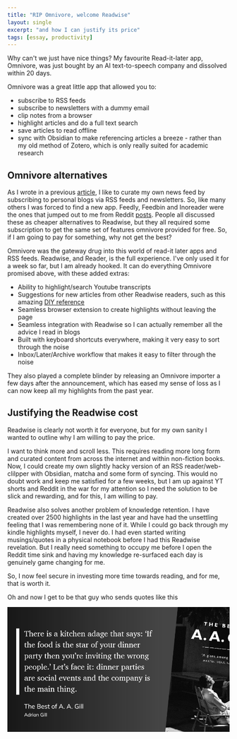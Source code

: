 ```yaml
---
title: "RIP Omnivore, welcome Readwise"
layout: single
excerpt: "and how I can justify its price"
tags: [essay, productivity]
---
```


Why can't we just have nice things? My favourite Read-it-later app, Omnivore, was just bought by an AI text-to-speech company and dissolved within 20 days. 

Omnivore was a great little app that allowed you to:
- subscribe to RSS feeds
- subscribe to newsletters with a dummy email
- clip notes from a browser
- highlight articles and do a full text search
- save articles to read offline
- sync with Obsidian to make referencing articles a breeze - rather than my old method of Zotero, which is only really suited for academic research

## Omnivore alternatives

As I wrote in a previous [article](https://www.ronanlaker.com/there-are-other-ways-to-search-the-internet/), I like to curate my own news feed by subscribing to personal blogs via RSS feeds and newsletters. So, like many others I was forced to find a new app. Feedly, Feedbin and Inoreader were the ones that jumped out to me from Reddit [posts](https://www.reddit.com/r/rss/comments/yngcr3/looking_for_a_replacement_to_feedly/). People all discussed these as cheaper alternatives to Readwise, but they all required some subscription to get the same set of features omnivore provided for free. So, if I am going to pay for something, why not get the best?

Omnivore was the gateway drug into this world of read-it later apps and RSS feeds. Readwise, and Reader, is the full experience. I've only used it for a week so far, but I am already hooked. It can do everything Omnivore promised above, with these added extras:
- Ability to highlight/search Youtube transcripts
- Suggestions for new articles from other Readwise readers, such as this amazing [DIY reference](https://readwise-assets.s3.amazonaws.com/media/wisereads/articles/make-it-yourself-1000-useful-t/MIY.pdf) 
- Seamless browser extension to create highlights without leaving the page
- Seamless integration with Readwise so I can actually remember all the advice I read in blogs
- Built with keyboard shortcuts everywhere, making it very easy to sort through the noise
- Inbox/Later/Archive workflow that makes it easy to filter through the noise

They also played a complete blinder by releasing an Omnivore importer a few days after the announcement, which has eased my sense of loss as I can now keep all my highlights from the past year.

## Justifying the Readwise cost

Readwise is clearly not worth it for everyone, but for my own sanity I wanted to outline why I am willing to pay the price.

I want to think more and scroll less. This requires reading more long form and curated content from across the internet and within non-fiction books. Now, I could create my own slightly hacky version of an RSS reader/web-clilpper with Obsidian, matcha and some form of syncing. This would no doubt work and keep me satisfied for a few weeks, but I am up against YT shorts and Reddit in the war for my attention so I need the solution to be slick and rewarding, and for this, I am willing to pay.

Readwise also solves another problem of knowledge retention. I have created over 2500 highlights in the last year and have had the unsettling feeling that I was remembering none of it. While I could go back through my kindle highlights myself, I never do. I had even started writing musings/quotes in a physical notebook before I had this Readwise revelation. But I really need something to occupy me before I open the Reddit time sink and having my knowledge re-surfaced each day is genuinely game changing for me. 

So, I now feel secure in investing more time towards reading, and for me, that is worth it. 

Oh and now I get to be that guy who sends quotes like this

![](/images/Gill_quote.png)



